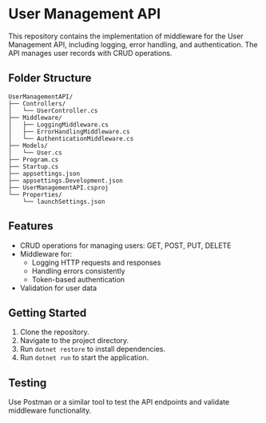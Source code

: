 # User Management API

This repository contains the implementation of middleware for the User Management API, including logging, error handling, and authentication. The API manages user records with CRUD operations.

## Folder Structure

```
UserManagementAPI/
├── Controllers/
│   └── UserController.cs
├── Middleware/
│   ├── LoggingMiddleware.cs
│   ├── ErrorHandlingMiddleware.cs
│   └── AuthenticationMiddleware.cs
├── Models/
│   └── User.cs
├── Program.cs
├── Startup.cs
├── appsettings.json
├── appsettings.Development.json
├── UserManagementAPI.csproj
└── Properties/
    └── launchSettings.json
```

## Features

- CRUD operations for managing users: GET, POST, PUT, DELETE
- Middleware for:
  - Logging HTTP requests and responses
  - Handling errors consistently
  - Token-based authentication
- Validation for user data

## Getting Started

1. Clone the repository.
2. Navigate to the project directory.
3. Run `dotnet restore` to install dependencies.
4. Run `dotnet run` to start the application.

## Testing

Use Postman or a similar tool to test the API endpoints and validate middleware functionality.
